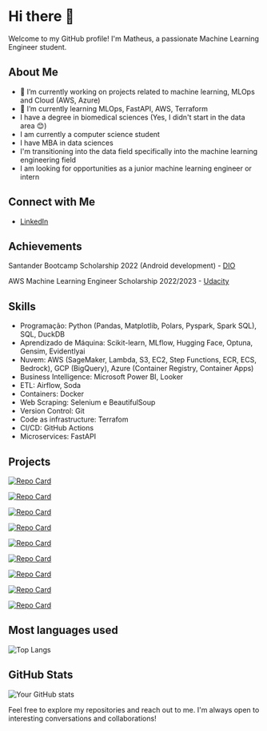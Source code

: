 # Hi there 👋

Welcome to my GitHub profile! I'm Matheus, a passionate Machine Learning Engineer student. 

## About Me

- 🔭 I’m currently working on projects related to machine learning, MLOps and Cloud (AWS, Azure)
- 🌱 I’m currently learning MLOps, FastAPI, AWS, Terraform
- I have a degree in biomedical sciences (Yes, I didn't start in the data area 😊)
- I am currently a computer science student
- I have MBA in data sciences
- I'm transitioning into the data field specifically into the machine learning engineering field
- I am looking for opportunities as a junior machine learning engineer or intern

## Connect with Me

- [LinkedIn](https://www.linkedin.com/in/matheusrc)

## Achievements

Santander Bootcamp Scholarship 2022 (Android development) - [DIO](https://www.dio.me/en)

AWS Machine Learning Engineer Scholarship 2022/2023 - [Udacity](https://www.udacity.com/)

## Skills

- Programação: Python (Pandas, Matplotlib, Polars, Pyspark, Spark SQL), SQL, DuckDB
- Aprendizado de Máquina: Scikit-learn, MLflow, Hugging Face, Optuna, Gensim, Evidentlyai
- Nuvem: AWS (SageMaker, Lambda, S3, EC2, Step Functions, ECR, ECS, Bedrock), GCP (BigQuery), Azure (Container Registry, Container Apps)
- Business Intelligence: Microsoft Power BI, Looker
- ETL: Airflow, Soda
- Containers: Docker
- Web Scraping: Selenium e BeautifulSoup
- Version Control: Git
- Code as infrastructure: Terrafom
- CI/CD: GitHub Actions
- Microservices: FastAPI

## Projects

[![Repo Card](https://github-readme-stats.vercel.app/api/pin/?username=mathewsrc&repo=generativeai-questions-and-answers-app&bg_color=000&border_color=30A3DC&show_icons=true&icon_color=30A3DC&title_color=E94D5F&text_color=FFF)](https://github.com/mathewsrc/generativeai-questions-and-answers-app)

[![Repo Card](https://github-readme-stats.vercel.app/api/pin/?username=mathewsrc&repo=ETL-Chicago-Cafe-Permits&bg_color=000&border_color=30A3DC&show_icons=true&icon_color=30A3DC&title_color=E94D5F&text_color=FFF)](https://github.com/mathewsrc/ETL-Chicago-Cafe-Permits)

[![Repo Card](https://github-readme-stats.vercel.app/api/pin/?username=mathewsrc&repo=Operationalizing-an-AWS-ML-Project&bg_color=000&border_color=30A3DC&show_icons=true&icon_color=30A3DC&title_color=E94D5F&text_color=FFF)](https://github.com/mathewsrc/Operationalizing-an-AWS-ML-Project)

[![Repo Card](https://github-readme-stats.vercel.app/api/pin/?username=mathewsrc&repo=azure-container-app-with-hugging-face&bg_color=000&border_color=30A3DC&show_icons=true&icon_color=30A3DC&title_color=E94D5F&text_color=FFF)](https://github.com/mathewsrc/azure-container-app-with-hugging-face)

[![Repo Card](https://github-readme-stats.vercel.app/api/pin/?username=mathewsrc&repo=Topic-Modeling-Reclame-Aqui&bg_color=000&border_color=30A3DC&show_icons=true&icon_color=30A3DC&title_color=E94D5F&text_color=FFF)](https://github.com/mathewsrc/Topic-Modeling-Reclame-Aqui)

[![Repo Card](https://github-readme-stats.vercel.app/api/pin/?username=mathewsrc&repo=AWS-Machine-Learning-Engineer-Capstone&bg_color=000&border_color=30A3DC&show_icons=true&icon_color=30A3DC&title_color=E94D5F&text_color=FFF)](https://github.com/mathewsrc/AWS-Machine-Learning-Engineer-Capstone)

[![Repo Card](https://github-readme-stats.vercel.app/api/pin/?username=mathewsrc&repo=Fine-Tuning-Pretrained-Image-Classification-Model-with-AWS-SageMaker-and-TensorFlow&bg_color=000&border_color=30A3DC&show_icons=true&icon_color=30A3DC&title_color=E94D5F&text_color=FFF)](https://github.com/mathewsrc/Fine-Tuning-Pretrained-Image-Classification-Model-with-AWS-SageMaker-and-TensorFlow)

[![Repo Card](https://github-readme-stats.vercel.app/api/pin/?username=mathewsrc&repo=machine-failure-prediction&bg_color=000&border_color=30A3DC&show_icons=true&icon_color=30A3DC&title_color=E94D5F&text_color=FFF)](https://github.com/mathewsrc/machine-failure-prediction)

[![Repo Card](https://github-readme-stats.vercel.app/api/pin/username=mathewsrc&repo=sentiment_emoji_wordcloud&bg_color=000&border_color=30A3DC&show_icons=true&icon_color=30A3DC&title_color=E94D5F&text_color=FFF)](https://github.com/mathewsrc/sentiment_emoji_wordcloud)


## Most languages used

![Top Langs](https://github-readme-stats-git-masterrstaa-rickstaa.vercel.app/api/top-langs/?username=mathewsrc&layout=compact&bg_color=000&border_color=30A3DC&title_color=E94D5F&text_color=FFF)


## GitHub Stats

![Your GitHub stats](https://github-readme-stats.vercel.app/api?username=mathewsrc&show_icons=true&theme=radical&langs_count=5&hide_title=true)


Feel free to explore my repositories and reach out to me. I'm always open to interesting conversations and collaborations!
